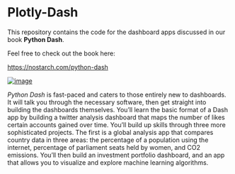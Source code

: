 # Plotly-Dash

This repository contains the code for the dashboard apps discussed in our book **Python Dash**. 

Feel free to check out the book here:

https://nostarch.com/python-dash

[![image](https://user-images.githubusercontent.com/57671493/161950457-1e398925-3cd5-41f8-af17-c1afcf3fc74b.png)](https://nostarch.com/python-dash)

*Python Dash* is fast-paced and caters to those entirely new to dashboards. It will talk you through the necessary software, then get straight into building the dashboards themselves. You’ll learn the basic format of a Dash app by building a twitter analysis dashboard that maps the number of likes certain accounts gained over time. You’ll build up skills through three more sophisticated projects. The first is a global analysis app that compares country data in three areas: the percentage of a population using the internet, percentage of parliament seats held by women, and CO2 emissions. You’ll then build an investment portfolio dashboard, and an app that allows you to visualize and explore machine learning algorithms.
